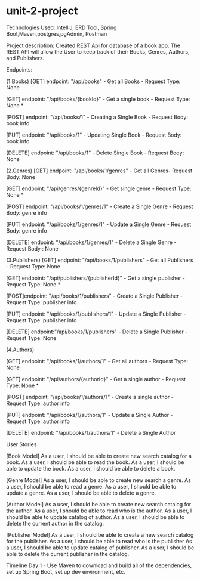 # unit-2-project

Technologies Used: IntelliJ, ERD Tool, Spring Boot,Maven,postgres,pgAdmin, Postman 

Project description: Created REST Api for database of a book app. The REST API will allow the User to keep track of their Books, Genres, Authors, and  Publishers.

Endpoints: 





(1.Books)
[GET] endpoint: "/api/books" - Get all Books  - Request Type: None

[GET] endpoint: "/api/books/{bookId}" - Get a single book - Request Type: None *

[POST]  endpoint: "/api/books/1" - Creating a Single Book -  Request Body: book info

[PUT]  endpoint: "/api/books/1" - Updating Single Book - Request Body: book info

[DELETE] endpoint: "/api/books/1" - Delete Single Book - Request Body;  None




(2.Genres) 
[GET] endpoint: "/api/books/1/genres" - Get all Genres- Request Body: None 

[GET] endpoint: "/api/genres/{genreId}" - Get single genre - Request Type: None *

[POST]  endpoint: "/api/books/1/genres/1" - Create a Single Genre - Request Body: genre info

[PUT]  endpoint: "/api/books/1/genres/1" - Update a Single Genre - Request Body: genre info

[DELETE]  endpoint: "/api/books/1/genres/1" - Delete a Single Genre - Request Body : None




(3.Publishers)
[GET] endpoint: "/api/books/1/publishers" - Get all Publishers - Request Type: None

[GET] endpoint: "/api/publishers/{publisherId}" - Get a single publisher - Request Type: None *

[POST]endpoint: "/api/books/1/publishers" - Create a Single Publisher - Request Type: publisher info

[PUT] endpoint: "/api/books/1/publishers/1" - Update a Single Publisher - Request Type: publisher info

[DELETE] endpoint:"/api/books/1/publishers" - Delete a Single Publisher - Request Type: None



(4.Authors)
 
[GET] endpoint: "/api/books/1/authors/1" - Get all authors - Request Type: None 

[GET] endpoint: "/api/authors/{authorId}" - Get a single author - Request Type: None *

[POST] endpoint: "/api/books/1/authors/1" - Create a single author - Request Type: author info

[PUT] endpoint: "/api/books/1/authors/1" - 	Update a Single Author - Request Type: author info

[DELETE] endpoint: "/api/books/1/authors/1" - Delete a Single Author



User Stories


[Book Model]
As a user, I should be able to create new search catalog for a book.
As a user, I should be able to read the book.
As a user, I should be able to update the book.
As a user, I should be able to delete a book.




[Genre Model]
As a user, I should be able to create new search a genre.
As a user, I should be able to read a genre.
As a user, I should be able to update a genre.
As a user, I should be able to delete a genre.




[Author Model]
As a user, I should be able to create new search catalog for the author.
As a user, I should be able to read who is the author.
As a user, I should be able to update catalog of author.
As a user, I should be able to delete the current author in the catalog.




[Publisher Model]
As a user, I should be able to create a new search catalog for the publisher.
As a user, I should be able to read who is the publisher
As a user, I should be able to update catalog of publisher.
As a user, I should be able to delete the current publisher in the catalog.


Timeline 
Day 1 - Use Maven to download and build all of the dependencies, set up Spring Boot, set up dev environment, etc.
